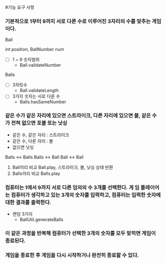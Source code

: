 #기능 요구 사항
### 기본적으로 1부터 9까지 서로 다른 수로 이루어진 3자리의 수를 맞추는 게임이다.

Ball

int position,
BallNumber num

- [  ] 1 ~ 9 숫자범위
  - Ball.validateNumber

Balls
- [  ] 3자릿수
  - Ball.validateLength
- [  ] 3가지 숫자는 서로 다른 수
  - Balls.hasSameNumber

### 같은 수가 같은 자리에 있으면 스트라이크, 다른 자리에 있으면 볼, 같은 수가 전혀 없으면 포볼 또는 낫싱
- 같은 수, 같은 자리 : 스트라이크
- 같은 수, 다른 자리 : 볼
- 없으면 낫싱

Balls <-> Balls
Balls <-> Ball
Ball <-> Ball

1. Ball끼리 비교 Ball.play, 스트라이크, 볼, 낫싱 상태 반환
2. Balls끼리 비교 Balls.play



### 컴퓨터는 1에서 9까지 서로 다른 임의의 수 3개를 선택한다. 게 임 플레이어는 컴퓨터가 생각하고 있는 3개의 숫자를 입력하고, 컴퓨터는 입력한 숫자에 대한 결과를 출력한다.
- 랜덤 3가지
  - BallUtil.generateBalls

### 이 같은 과정을 반복해 컴퓨터가 선택한 3개의 숫자를 모두 맞히면 게임이 종료된다.

### 게임을 종료한 후 게임을 다시 시작하거나 완전히 종료할 수 있다.